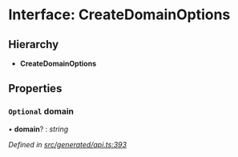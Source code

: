 # Interface: CreateDomainOptions

## Hierarchy

* **CreateDomainOptions**

## Properties

### `Optional` domain

• **domain**? : *string*

*Defined in [src/generated/api.ts:393](https://github.com/mailslurp/mailslurp-client/blob/a26884c/src/generated/api.ts#L393)*
